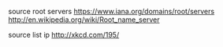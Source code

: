 
source root servers
  https://www.iana.org/domains/root/servers
  http://en.wikipedia.org/wiki/Root_name_server

source list ip
  http://xkcd.com/195/
